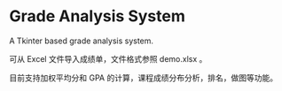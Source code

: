 # Grade Analysis System

A Tkinter based grade analysis system.

可从 Excel 文件导入成绩单，文件格式参照 demo.xlsx 。

目前支持加权平均分和 GPA 的计算，课程成绩分布分析，排名，做图等功能。
